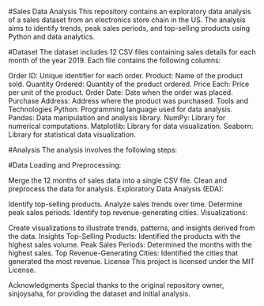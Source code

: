 #Sales Data Analysis
This repository contains an exploratory data analysis of a sales dataset from an electronics store chain in the US. The analysis aims to identify trends, peak sales periods, and top-selling products using Python and data analytics.

#Dataset
The dataset includes 12 CSV files containing sales details for each month of the year 2019. Each file contains the following columns:

Order ID: Unique identifier for each order.
Product: Name of the product sold.
Quantity Ordered: Quantity of the product ordered.
Price Each: Price per unit of the product.
Order Date: Date when the order was placed.
Purchase Address: Address where the product was purchased.
Tools and Technologies
Python: Programming language used for data analysis.
Pandas: Data manipulation and analysis library.
NumPy: Library for numerical computations.
Matplotlib: Library for data visualization.
Seaborn: Library for statistical data visualization.


#Analysis
The analysis involves the following steps:

#Data Loading and Preprocessing:

Merge the 12 months of sales data into a single CSV file.
Clean and preprocess the data for analysis.
Exploratory Data Analysis (EDA):

Identify top-selling products.
Analyze sales trends over time.
Determine peak sales periods.
Identify top revenue-generating cities.
Visualizations:

Create visualizations to illustrate trends, patterns, and insights derived from the data.
Insights
Top-Selling Products: Identified the products with the highest sales volume.
Peak Sales Periods: Determined the months with the highest sales.
Top Revenue-Generating Cities: Identified the cities that generated the most revenue.
License
This project is licensed under the MIT License.

Acknowledgments
Special thanks to the original repository owner, sinjoysaha, for providing the dataset and initial analysis.
